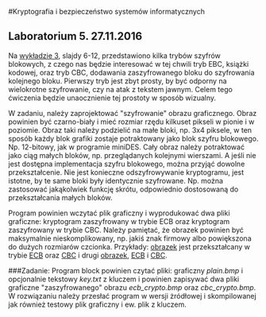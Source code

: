 #Kryptografia i bezpieczeństwo systemów informatycznych
## Laboratorium 5. 27.11.2016

Na [wykładzie 3](https://inf.ug.edu.pl/~amb/krypto/blok.pdf), slajdy 6-12, przedstawiono kilka trybów szyfrów blokowych, z czego nas będzie interesować w tej chwili tryb EBC, książki kodowej, oraz tryb CBC, dodawania zaszyfrowanego bloku do szyfrowania kolejnego bloku. Pierwszy tryb jest zbyt prosty, by być odporny na wielokrotne szyfrowanie, czy na atak z tekstem jawnym. Celem tego ćwiczenia będzie unaocznienie tej prostoty w sposób wizualny.

W zadaniu, należy zaprojektować "szyfrowanie" obrazu graficznego. Obraz powinien być czarno-biały i mieć rozmiar rzędu kilkuset pikseli w pionie i w poziomie. Obraz taki należy podzielić na małe bloki, np. 3x4 piksele, w ten sposób każdy blok grafiki zostaje potraktowany jako blok szyfru blokowego. Np. 12-bitowy, jak w programie miniDES. Cały obraz należy potraktować jako ciąg małych bloków, np. przeglądanych kolejnymi wierszami. A jeśli nie jest dostępna implementacja szyfru blokowego, można przyjąć dowolne przekształcenie. Nie jest konieczne odszyfrowywanie kryptogramu, jest istotne, by te same bloki były identycznie szyfrowane. Np. można zastosować jakąkolwiek funkcję skrótu, odpowiednio dostosowaną do przekształcania małych bloków.

Program powinien wczytać plik graficzny i wyprodukować dwa pliki graficzne: kryptogram zaszyfrowany w trybie ECB oraz kryptogram zaszyfrowany w trybie CBC. Należy pamiętać, że obrazek powinien być maksymalnie nieskomplikowany, np. jakiś znak firmowy albo powiększona do dużych rozmiarów czcionka. Przykłady: [obrazek](https://inf.ug.edu.pl/~amb/krypto-lab/blok/plain24bit.bmp) jest przekształcany w trybie [ECB](https://inf.ug.edu.pl/~amb/krypto-lab/blok/ECB24bit.bmp) oraz [CBC](https://inf.ug.edu.pl/~amb/krypto-lab/blok/CBC24bit.bmp) i drugi [obrazek](https://inf.ug.edu.pl/~amb/krypto-lab/blok/plain.bmp), [ECB](https://inf.ug.edu.pl/~amb/krypto-lab/blok/ecb_crypto.bmp) i [CBC](https://inf.ug.edu.pl/~amb/krypto-lab/blok/cbc_crypto.bmp).

###Zadanie:
Program block powinien czytać pliki: graficzny *plain.bmp* i opcjonalnie tekstowy *key.txt* z kluczem i powinien zapisywać dwa pliki graficzne "zaszyfrowanego" obrazu *ecb_crypto.bmp* oraz *cbc_crypto.bmp*. W rozwiązaniu należy przesłać program w wersji żródłowej i skompilowanej jak również testowy plik graficzny i ew. plik z kluczem.
